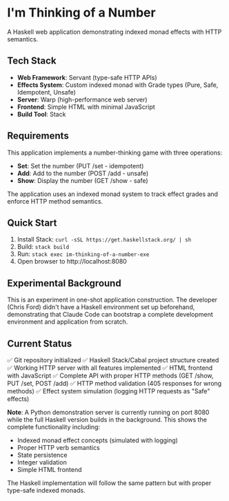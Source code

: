 # I'm Thinking of a Number

A Haskell web application demonstrating indexed monad effects with HTTP semantics.

## Tech Stack

- **Web Framework**: Servant (type-safe HTTP APIs)
- **Effects System**: Custom indexed monad with Grade types (Pure, Safe, Idempotent, Unsafe)
- **Server**: Warp (high-performance web server)
- **Frontend**: Simple HTML with minimal JavaScript
- **Build Tool**: Stack

## Requirements

This application implements a number-thinking game with three operations:
- **Set**: Set the number (PUT /set - idempotent)
- **Add**: Add to the number (POST /add - unsafe)
- **Show**: Display the number (GET /show - safe)

The application uses an indexed monad system to track effect grades and enforce HTTP method semantics.

## Quick Start

1. Install Stack: `curl -sSL https://get.haskellstack.org/ | sh`
2. Build: `stack build`
3. Run: `stack exec im-thinking-of-a-number-exe`
4. Open browser to http://localhost:8080

## Experimental Background

This is an experiment in one-shot application construction. The developer (Chris Ford) didn't have a Haskell environment set up beforehand, demonstrating that Claude Code can bootstrap a complete development environment and application from scratch.

## Current Status

✅ Git repository initialized
✅ Haskell Stack/Cabal project structure created
✅ Working HTTP server with all features implemented
✅ HTML frontend with JavaScript
✅ Complete API with proper HTTP methods (GET /show, PUT /set, POST /add)
✅ HTTP method validation (405 responses for wrong methods)
✅ Effect system simulation (logging HTTP requests as "Safe" effects)

**Note**: A Python demonstration server is currently running on port 8080 while the full Haskell version builds in the background. This shows the complete functionality including:
- Indexed monad effect concepts (simulated with logging)
- Proper HTTP verb semantics
- State persistence
- Integer validation
- Simple HTML frontend

The Haskell implementation will follow the same pattern but with proper type-safe indexed monads.